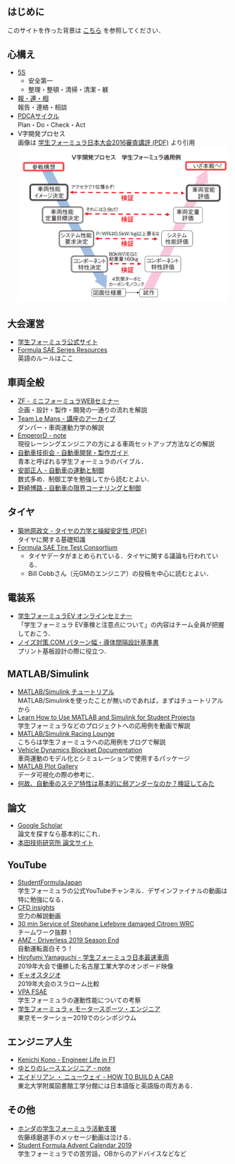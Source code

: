 ## はじめに
このサイトを作った背景は [こちら](https://github.com/xxkizashi/FSAE_TO_WIN#description) を参照してください．

## 心構え
- [5S](https://ja.wikipedia.org/wiki/5S)
    - 安全第一
    - 整理・整頓・清掃・清潔・躾
- [報・連・相](https://ja.wikipedia.org/wiki/%E5%A0%B1%E3%83%BB%E9%80%A3%E3%83%BB%E7%9B%B8)  
    報告・連絡・相談
- [PDCAサイクル](https://ja.wikipedia.org/wiki/PDCA%E3%82%B5%E3%82%A4%E3%82%AF%E3%83%AB)  
    Plan・Do・Check・Act
- V字開発プロセス  
    画像は [学生フォーミュラ日本大会2016審査講評 (PDF)](https://www.jsae.or.jp/formula/jp/student_formula/14th_result/docu/SAE_2016_03.pdf) より引用  
    ![v_model](/img/v_model.PNG)

## 大会運営
- [学生フォーミュラ公式サイト](https://www.jsae.or.jp/formula/jp/)
- [Formula SAE Series Resources](https://www.fsaeonline.com/cdsweb/gen/DocumentResources.aspx)  
    英語のルールはここ

## 車両全般
- [ZF - ミニフォーミュラWEBセミナー](https://www.zf.com/products/ja/motorsport/motorsport_japan/mini_forumula_web_seminar/mini_formula_web_seminar.html)  
    企画・設計・製作・開発の一通りの流れを解説
- [Team Le Mans - 講座のアーカイブ](http://a011w.broada.jp/cantalwaysget/)  
    ダンパー・車両運動力学の解説
- [EmperorD - note](https://note.com/emperor_d)  
    現役レーシングエンジニアの方による車両セットアップ方法などの解説
- [自動車技術会 - 自動車開発・製作ガイド](https://tech.jsae.or.jp/hanbai/html/detail/j2008-31.html)  
    青本と呼ばれる学生フォーミュラのバイブル．
- [安部正人 - 自動車の運動と制御](https://www.amazon.co.jp/dp/4501419202/ref=cm_sw_r_tw_dp_U_x_199REbJBJN2ZZ)  
    数式多め．制御工学を勉強してから読むとよい．
- [野崎博路 - 自動車の限界コーナリングと制御](https://www.amazon.co.jp/dp/4501419709/ref=cm_sw_r_tw_dp_U_x_q-9REbAHCP9ZQ)

## タイヤ
- [築地原政文 - タイヤの力学と操縦安定性 (PDF)](https://www.jsae.or.jp/~dat1/mr/motor15/mr200238.pdf)  
    タイヤに関する基礎知識
- [Formula SAE Tire Test Consortium](http://www.fsaettc.org/)
    - タイヤデータがまとめられている．タイヤに関する議論も行われている．
    - Bill Cobbさん（元GMのエンジニア）の投稿を中心に読むとよい．

## 電装系
- [学生フォーミュラEV オンラインセミナー](https://www.jsae.or.jp/form/?id=27)  
    「学生フォーミュラ EV車検と注意点について」の内容はチーム全員が把握しておこう．
- [ノイズ対策.COM パターン幅・導体間隔設計基準書](https://www.noise-counterplan.com/article/14951064.html)  
    プリント基板設計の際に役立つ．

## MATLAB/Simulink
- [MATLAB/Simulink チュートリアル](https://jp.mathworks.com/support/learn-with-matlab-tutorials.html)  
    MATLAB/Simulinkを使ったことが無いのであれば，まずはチュートリアルから
- [Learn How to Use MATLAB and Simulink for Student Projects](https://jp.mathworks.com/academia/student-competitions/tutorials-videos.html)  
    学生フォーミュラなどのプロジェクトへの応用例を動画で解説
- [MATLAB/Simulink Racing Lounge](https://blogs.mathworks.com/racing-lounge/)  
    こちらは学生フォーミュラへの応用例をブログで解説
- [Vehicle Dynamics Blockset Documentation](https://jp.mathworks.com/help/vdynblks/)  
    車両運動のモデル化とシミュレーションで使用するパッケージ
- [MATLAB Plot Gallery](https://jp.mathworks.com/products/matlab/plot-gallery.html)  
    データ可視化の際の参考に．
- [何故、自動車のステア特性は基本的に弱アンダーなのか？検証してみた](https://qiita.com/Fuminori_Souma/items/9e0bc9a92515cfffeda1)

## 論文
- [Google Scholar](https://scholar.google.co.jp/)  
    論文を探すなら基本的にこれ．
- [本田技術研究所 論文サイト](https://www.hondarandd.jp/?lang=jp)

## YouTube
- [StudentFormulaJapan](https://www.youtube.com/user/StudentFormulaJapan)  
    学生フォーミュラの公式YouTubeチャンネル．デザインファイナルの動画は特に勉強になる．
- [CFD insights](https://www.youtube.com/channel/UC7HbiTAeLdWyJ_6FYOwmTww)  
    空力の解説動画
- [30 min Service of Stephane Lefebvre damaged Citroen WRC](https://youtu.be/UKBnPnYh8iw)  
    チームワーク抜群！
- [AMZ - Driverless 2019 Season End](https://youtu.be/SAcn6X0amk4)  
    自動運転面白そう！
- [Hirofumi Yamaguchi - 学生フォーミュラ日本最速車両](https://youtu.be/rmwHKfSambo)  
    2019年大会で優勝した名古屋工業大学のオンボード映像
- [ギャオスタジオ](https://www.youtube.com/channel/UCDhB4SqV0MZmGggtIpAgFSQ)  
    2019年大会のスラローム比較
- [VPA FSAE](https://www.youtube.com/channel/UCzL47WHtVIreRdS_dWyDMGw)  
    学生フォーミュラの運動性能についての考察
- [学生フォーミュラ × モータースポーツ・エンジニア](https://youtu.be/qIcz84KsosU)  
    東京モーターショー2019でのシンポジウム

## エンジニア人生
- [Kenichi Kono - Engineer Life in F1](https://www.f1engineer-jp.com/)
- [ゆとりのレースエンジニア - note](https://note.com/h_theta)
- [エイドリアン ・ ニューウェイ - HOW TO BUILD A CAR](https://www.amazon.co.jp/dp/4779641608/ref=cm_sw_r_tw_dp_x_eveiFb4BNW2TQ)  
    東北大学附属図書館工学分館には日本語版と英語版の両方ある．

## その他
- [ホンダの学生フォーミュラ活動支援](https://www.honda.co.jp/philanthropy/support/f-sae.html)  
    佐藤琢磨選手のメッセージ動画は泣ける．
- [Student Formula Advent Calendar 2019](https://adventar.org/calendars/4588)  
    学生フォーミュラでの苦労話，OBからのアドバイスなどなど